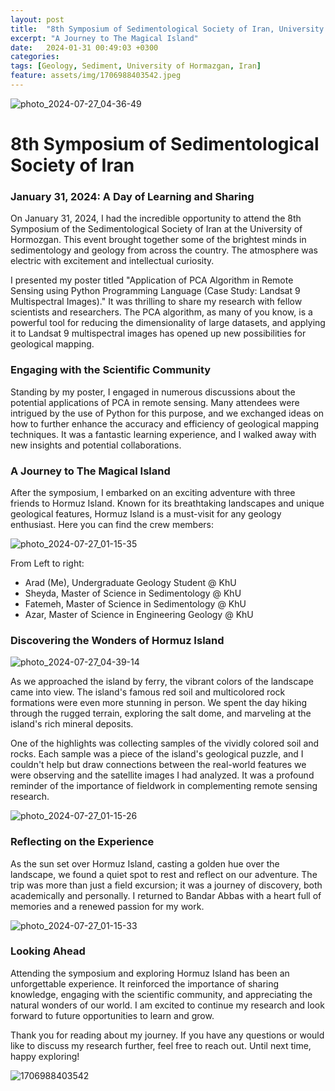 ```yaml
---
layout: post
title:  "8th Symposium of Sedimentological Society of Iran, University of Hormozgan, Iran"
excerpt: "A Journey to The Magical Island"
date:   2024-01-31 00:49:03 +0300
categories: 
tags: [Geology, Sediment, University of Hormazgan, Iran]
feature: assets/img/1706988403542.jpeg
---
```


![photo_2024-07-27_04-36-49](https://github.com/user-attachments/assets/242f1b60-39f9-4bb9-8eb1-eb381fa43894)

# 8th Symposium of Sedimentological Society of Iran

### January 31, 2024: A Day of Learning and Sharing

On January 31, 2024, I had the incredible opportunity to attend the 8th Symposium of the Sedimentological Society of Iran at the University of Hormozgan. This event brought together some of the brightest minds in sedimentology and geology from across the country. The atmosphere was electric with excitement and intellectual curiosity.

I presented my poster titled "Application of PCA Algorithm in Remote Sensing using Python Programming Language (Case Study: Landsat 9 Multispectral Images)." It was thrilling to share my research with fellow scientists and researchers. The PCA algorithm, as many of you know, is a powerful tool for reducing the dimensionality of large datasets, and applying it to Landsat 9 multispectral images has opened up new possibilities for geological mapping.

### Engaging with the Scientific Community

Standing by my poster, I engaged in numerous discussions about the potential applications of PCA in remote sensing. Many attendees were intrigued by the use of Python for this purpose, and we exchanged ideas on how to further enhance the accuracy and efficiency of geological mapping techniques. It was a fantastic learning experience, and I walked away with new insights and potential collaborations.

### A Journey to The Magical Island

After the symposium, I embarked on an exciting adventure with three friends to Hormuz Island. Known for its breathtaking landscapes and unique geological features, Hormuz Island is a must-visit for any geology enthusiast. Here you can find the crew members:

![photo_2024-07-27_01-15-35](https://github.com/user-attachments/assets/92a54d41-646c-4c02-8d90-6c7361949d0f)

From Left to right:
- Arad (Me), Undergraduate Geology Student @ KhU
- Sheyda, Master of Science in Sedimentology @ KhU
- Fatemeh, Master of Science in Sedimentology @ KhU
- Azar, Master of Science in Engineering Geology @ KhU

### Discovering the Wonders of Hormuz Island

![photo_2024-07-27_04-39-14](https://github.com/user-attachments/assets/ce5c358b-7855-41bb-b58d-b874c4737a58)


As we approached the island by ferry, the vibrant colors of the landscape came into view. The island's famous red soil and multicolored rock formations were even more stunning in person. We spent the day hiking through the rugged terrain, exploring the salt dome, and marveling at the island's rich mineral deposits.

One of the highlights was collecting samples of the vividly colored soil and rocks. Each sample was a piece of the island's geological puzzle, and I couldn't help but draw connections between the real-world features we were observing and the satellite images I had analyzed. It was a profound reminder of the importance of fieldwork in complementing remote sensing research.

![photo_2024-07-27_01-15-26](https://github.com/user-attachments/assets/2c13a1c2-1751-441c-a523-33b789f982d0)

### Reflecting on the Experience

As the sun set over Hormuz Island, casting a golden hue over the landscape, we found a quiet spot to rest and reflect on our adventure. The trip was more than just a field excursion; it was a journey of discovery, both academically and personally. I returned to Bandar Abbas with a heart full of memories and a renewed passion for my work.

![photo_2024-07-27_01-15-33](https://github.com/user-attachments/assets/6761e689-7a79-48c9-b52c-a75f8288735c)


### Looking Ahead

Attending the symposium and exploring Hormuz Island has been an unforgettable experience. It reinforced the importance of sharing knowledge, engaging with the scientific community, and appreciating the natural wonders of our world. I am excited to continue my research and look forward to future opportunities to learn and grow.

Thank you for reading about my journey. If you have any questions or would like to discuss my research further, feel free to reach out. Until next time, happy exploring!

![1706988403542](https://github.com/user-attachments/assets/e3a4de5c-46e5-47ce-b472-4071035bdc03)
